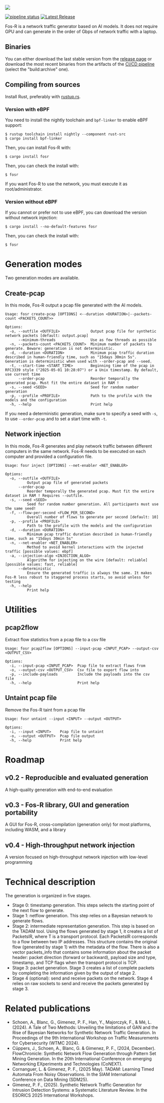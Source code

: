 ![](https://raw.githubusercontent.com/Fos-R/Fos-R/refs/heads/main/resources/logo.png)


[![pipeline status](https://gitlab.inria.fr/pirat-public/Fos-R/badges/main/pipeline.svg)](https://gitlab.inria.fr/pirat-public/Fos-R/-/commits/main) 
[![Latest Release](https://gitlab.inria.fr/pirat-public/Fos-R/-/badges/release.svg)](https://gitlab.inria.fr/pirat-public/Fos-R/-/releases)

Fos-R is a network traffic generator based on AI models. It does not require GPU and can generate in the order of Gbps of network traffic with a laptop.

## Binaries

You can either download the last stable version from the [release page](https://gitlab.inria.fr/pirat-public/Fos-R/-/releases) or download the most recent binaries from the artifacts of the [CI/CD pipeline](https://gitlab.inria.fr/pirat-public/Fos-R/-/pipelines) (select the "build:archive" one).

## Compiling from sources

Install Rust, preferably with [rustup.rs](https://rustup.rs/).

### Version with eBPF

You need to install the nightly toolchain and `bpf-linker` to enable eBPF support:
```
$ rustup toolchain install nightly --component rust-src
$ cargo install bpf-linker
```

Then, you can install Fos-R with:

    $ cargo install fosr

Then, you can check the install with:

    $ fosr

If you want Fos-R to use the network, you must execute it as root/administrator.

### Version without eBPF

If you cannot or prefer not to use eBPF, you can download the version without network injection:

    $ cargo install --no-default-features fosr

Then, you can check the install with:

    $ fosr

# Generation modes

Two generation modes are available.

## Create-pcap

In this mode, Fos-R output a pcap file generated with the AI models.

```
Usage: fosr create-pcap [OPTIONS] <--duration <DURATION>|--packets-count <PACKETS_COUNT>>

Options:
  -o, --outfile <OUTFILE>              Output pcap file for synthetic network packets [default: output.pcap]
      --minimum-threads                Use as few threads as possible
  -n, --packets-count <PACKETS_COUNT>  Minimum number of packets to generate. Beware: generation is not deterministic.
  -d, --duration <DURATION>            Minimum pcap traffic duration described in human-friendly time, such as "15days 30min 5s". Generation is deterministic when used with --order-pcap and --seed.
  -t, --start-time <START_TIME>        Beginning time of the pcap in RFC3339 style ("2025-05-01 10:28:07") or a Unix timestamp. By default, use current time
      --order-pcap                     Reorder temporally the generated pcap. Must fit the entire dataset in RAM !
  -s, --seed <SEED>                    Seed for random number generation
  -p, --profile <PROFILE>              Path to the profile with the models and the configuration
  -h, --help                           Print help
```

If you need a deterministic generation, make sure to specify a seed with `-s`, to use `--order-pcap` and to set a start time with `-t`.

## Network injection

In this mode, Fos-R generates and play network traffic between different computers in the same network.
Fos-R needs to be executed on each computer and provided a configuration file.

```
Usage: fosr inject [OPTIONS] --net-enabler <NET_ENABLER>

Options:
  -o, --outfile <OUTFILE>
          Output pcap file of generated packets
      --order-pcap
          Reorder temporally the generated pcap. Must fit the entire dataset in RAM ! Requires --outfile.
  -s, --seed <SEED>
          Seed for random number generation. All participants must use the same seed!
  -f, --flow-per-second <FLOW_PER_SECOND>
          Overall number of flows to generate per second [default: 10]
  -p, --profile <PROFILE>
          Path to the profile with the models and the configuration
  -d, --duration <DURATION>
          Minimum pcap traffic duration described in human-friendly time, such as "15days 30min 5s"
  -n, --net-enabler <NET_ENABLER>
          Method to avoid kernel interactions with the injected traffic [possible values: ebpf]
  -a, --injection-algo <INJECTION_ALGO>
          Algorithm for injecting on the wire [default: reliable] [possible values: fast, reliable]
      --deterministic
          Ensure the generated traffic is always the same. It makes Fos-R less robust to staggered process starts, so avoid unless for testing
  -h, --help
          Print help
```

# Utilities

## pcap2flow

Extract flow statistics from a pcap file to a csv file

```
Usage: fosr pcap2flow [OPTIONS] --input-pcap <INPUT_PCAP> --output-csv <OUTPUT_CSV>

Options:
  -i, --input-pcap <INPUT_PCAP>  Pcap file to extract flows from
  -o, --output-csv <OUTPUT_CSV>  Csv file to export flow into
  -p, --include-payloads         Include the payloads into the csv file
  -h, --help                     Print help
```

## Untaint pcap file

Remove the Fos-R taint from a pcap file

```
Usage: fosr untaint --input <INPUT> --output <OUTPUT>

Options:
  -i, --input <INPUT>    Pcap file to untaint
  -o, --output <OUTPUT>  Pcap file output
  -h, --help             Print help
```

# Roadmap

## v0.2 - Reproducible and evaluated generation

A high-quality generation with end-to-end evaluation

## v0.3 - Fos-R library, GUI and generation portability

A GUI for Fos-R, cross-compilation (generation only) for most platforms, including WASM, and a library

## v0.4 - High-throughput network injection

A version focused on high-throughput network injection with low-level programming

# Technical description

The generation is organized in five stages.

- Stage 0: timestamp generation. This steps selects the starting point of the next flow to generate.
- Stage 1: netflow generation. This step relies on a Bayesian network to generate flows.
- Stage 2: intermediate representation generation. This step is based on the TADAM tool. Using the flows generated by stage 1, it creates a list of PacketsIR<T>, where T is a transport protocol. Each PacketsIR<T> corresponds to a flow between two IP addresses. This structure contains the original flow (generated by stage 1) with the metadata of the flow. There is also a vector packets_info that contains some information about the packet header: packet direction (forward or backward), payload size and type, timestamp, and TCP flags when the transport protocol is TCP.
- Stage 3: packet generation. Stage 3 creates a list of complete packets by completing the information given by the output of stage 2.
- Stage 4 (optional): send and receive packets on the network. Stage 4 relies on raw sockets to send and receive the packets generated by stage 3.

# Related publications

- Schoen, A., Blanc, G., Gimenez, P. F., Han, Y., Majorczyk, F., & Mé, L. (2024). A Tale of Two Methods: Unveiling the limitations of GAN and the Rise of Bayesian Networks for Synthetic Network Traffic Generation. In Proceedings of the 9th International Workshop on Traffic Measurements for Cybersecurity (WTMC 2024).
- Cüppers, J., Schoen, A., Blanc, G. & Gimenez, P. F., (2024, December). FlowChronicle: Synthetic Network Flow Generation through Pattern Set Mining Generation. In the 20th International Conference on emerging Networking EXperiments and Technologies (CoNEXT).
- Cornanguer, L. & Gimenez, P. F., (2025 May). TADAM: Learning Timed Automata From Noisy Observations. In the SIAM International Conference on Data Mining (SDM25).
- Gimenez, P. F., (2025). Synthetic Network Traffic Generation for Intrusion Detection Systems: a Systematic Literature Review. In the ESORICS 2025 International Workshops.
